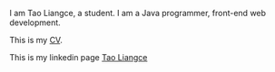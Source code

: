 I am Tao Liangce, a student. I am a Java programmer, front-end web development.


This is my [CV](https://r.easycv.cn/taoliangce).


This is my linkedin page [Tao Liangce](https://www.linkedin.com/in/taoliangce/)

